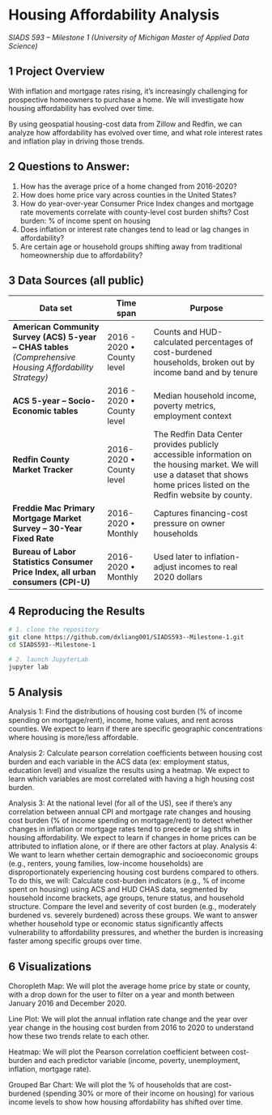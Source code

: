# Housing Affordability Analysis  
*SIADS 593 – Milestone 1 (University of Michigan Master of Applied Data Science)*


## 1  Project Overview
With inflation and mortgage rates rising, it’s increasingly challenging for prospective homeowners to purchase a home. We will investigate how housing affordability has evolved over time. 

By using geospatial housing-cost data from Zillow and Redfin, we can analyze how affordability has evolved over time, and what role interest rates and inflation play in driving those trends.



## 2 Questions to Answer: 
1. How has the average price of a home changed from 2016-2020? 
2. How does home price vary across counties in the United States? 
3. How do year-over-year Consumer Price Index changes and mortgage rate movements correlate with county-level cost burden shifts?
Cost burden: % of income spent on housing
4. Does inflation or interest rate changes tend to lead or lag changes in affordability?
5. Are certain age or household groups shifting away from traditional homeownership due to affordability?


## 3  Data Sources (all public)
| Data set | Time span | Purpose |
|----------|-----------|---------|
| **American Community Survey (ACS) 5-year – CHAS tables**<br>*(Comprehensive Housing Affordability Strategy)* | 2016 - 2020 • County level | Counts and HUD-calculated percentages of cost-burdened households, broken out by income band and by tenure |
| **ACS 5-year – Socio-Economic tables** | 2016 - 2020 • County level | Median household income, poverty metrics, employment context  |
| **Redfin County Market Tracker** | 2016-2020 • County level |  The Redfin Data Center provides publicly accessible information on the housing market. We will use a dataset that shows home prices listed on the Redfin website by county.   |
| **Freddie Mac Primary Mortgage Market Survey – 30-Year Fixed Rate** | 2016-2020 • Monthly | Captures financing-cost pressure on owner households |
| **Bureau of Labor Statistics Consumer Price Index, all urban consumers (CPI-U)** | 2016-2020 • Monthly | Used later to inflation-adjust incomes to real 2020 dollars |


## 4  Reproducing the Results
```bash
# 1. clone the repository
git clone https://github.com/dxliang001/SIADS593--Milestone-1.git
cd SIADS593--Milestone-1

# 2. launch JupyterLab
jupyter lab
```

## 5 Analysis

Analysis 1: Find the distributions of housing cost burden (% of income spending on mortgage/rent), income, home values, and rent across counties. We expect to learn if there are specific geographic concentrations where housing is more/less affordable. 

Analysis 2: Calculate pearson correlation coefficients between housing cost burden and each variable in the ACS data (ex: employment status, education level) and visualize the results using a heatmap. We expect to learn which variables are most correlated with having a high housing cost burden.

Analysis 3: At the national level (for all of the US), see if there’s any correlation between annual CPI and mortgage rate changes and housing cost burden (% of income spending on mortgage/rent) to detect whether changes in inflation or mortgage rates tend to precede or lag shifts in housing affordability. We expect to learn if changes in home prices can be attributed to inflation alone, or if there are other factors at play. 
Analysis 4: We want to learn whether certain demographic and socioeconomic groups (e.g., renters, young families, low-income households) are disproportionately experiencing housing cost burdens compared to others. To do this, we will:
Calculate cost-burden indicators (e.g., % of income spent on housing) using ACS and HUD CHAS data, segmented by household income brackets, age groups, tenure status, and household structure.
Compare the level and severity of cost burden (e.g., moderately burdened vs. severely burdened) across these groups.
We want to answer whether household type or economic status significantly affects vulnerability to affordability pressures, and whether the burden is increasing faster among specific groups over time. 

## 6 Visualizations 

Choropleth Map:
We will plot the average home price by state or county, with a drop down for the user to filter on a year and month between January 2016 and December 2020. 

Line Plot: 
We will plot the annual inflation rate change and the year over year change in the housing cost burden from 2016 to 2020 to understand how these two trends relate to each other.

Heatmap: 
We will plot the Pearson correlation coefficient between cost-burden and each predictor variable (income, poverty, unemployment, inflation, mortgage rate).

Grouped Bar Chart: 
We will plot the % of households that are cost-burdened (spending 30% or more of their income on housing) for various income levels to show how housing affordability has shifted over time. 


